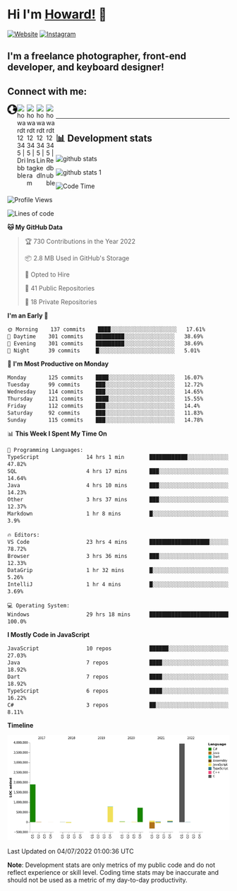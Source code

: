 # Hi I'm [Howard!][website] 👋

[![Website](https://img.shields.io/website?label=howardt12345.com&style=for-the-badge&url=https%3A%2F%2Fhowardt12345.com)](https://howardt12345.com)
[![Instagram](https://img.shields.io/badge/instagram-%23E4405F.svg?&style=for-the-badge&logo=instagram&logoColor=white)](https://instagram.com/howardt12345)

I'm a freelance photographer, front-end developer, and keyboard designer!
---

## Connect with me:

[<img align="left" alt="howardt12345.com" width="22px" src="https://raw.githubusercontent.com/iconic/open-iconic/master/svg/globe.svg" />][website]
[<img align="left" alt="howardt12345 | Dribbble" width="22px" src="https://cdn.jsdelivr.net/npm/simple-icons@v3/icons/dribbble.svg" />][dribbble]
[<img align="left" alt="howardt12345 | Instagram" width="22px" src="https://cdn.jsdelivr.net/npm/simple-icons@v3/icons/instagram.svg" />][instagram]
[<img align="left" alt="howardt12345 | LinkedIn" width="22px" src="https://cdn.jsdelivr.net/npm/simple-icons@v3/icons/linkedin.svg" />][linkedin]
[<img align="left" alt="howardt12345 | Redbubble" width="22px" src="https://cdn.jsdelivr.net/npm/simple-icons@v3/icons/redbubble.svg" />][redbubble]

<br />

---

## 📊 Development stats

![github stats](https://github-readme-stats.vercel.app/api?username=howardt12345&show_icons=true&hide_border=true&theme=dark&hide=contribs,issues)

![github stats 1](https://github-readme-stats.vercel.app/api/top-langs?username=howardt12345&langs_count=8&show_icons=true&hide_border=true&theme=dark&layout=compact)

<!--START_SECTION:waka-->
![Code Time](http://img.shields.io/badge/Code%20Time-0%20secs-blue)

![Profile Views](http://img.shields.io/badge/Profile%20Views-0-blue)

![Lines of code](https://img.shields.io/badge/From%20Hello%20World%20I%27ve%20Written-7%20Million%20lines%20of%20code-blue)

**🐱 My GitHub Data** 

> 🏆 730 Contributions in the Year 2022
 > 
> 📦 2.8 MB Used in GitHub's Storage 
 > 
> 💼 Opted to Hire
 > 
> 📜 41 Public Repositories 
 > 
> 🔑 18 Private Repositories  
 > 
**I'm an Early 🐤** 

```text
🌞 Morning    137 commits    ████░░░░░░░░░░░░░░░░░░░░░   17.61% 
🌆 Daytime    301 commits    █████████░░░░░░░░░░░░░░░░   38.69% 
🌃 Evening    301 commits    █████████░░░░░░░░░░░░░░░░   38.69% 
🌙 Night      39 commits     █░░░░░░░░░░░░░░░░░░░░░░░░   5.01%

```
📅 **I'm Most Productive on Monday** 

```text
Monday       125 commits    ████░░░░░░░░░░░░░░░░░░░░░   16.07% 
Tuesday      99 commits     ███░░░░░░░░░░░░░░░░░░░░░░   12.72% 
Wednesday    114 commits    ███░░░░░░░░░░░░░░░░░░░░░░   14.65% 
Thursday     121 commits    ████░░░░░░░░░░░░░░░░░░░░░   15.55% 
Friday       112 commits    ███░░░░░░░░░░░░░░░░░░░░░░   14.4% 
Saturday     92 commits     ███░░░░░░░░░░░░░░░░░░░░░░   11.83% 
Sunday       115 commits    ███░░░░░░░░░░░░░░░░░░░░░░   14.78%

```


📊 **This Week I Spent My Time On** 

```text
💬 Programming Languages: 
TypeScript               14 hrs 1 min        ████████████░░░░░░░░░░░░░   47.82% 
SQL                      4 hrs 17 mins       ███░░░░░░░░░░░░░░░░░░░░░░   14.64% 
Java                     4 hrs 10 mins       ███░░░░░░░░░░░░░░░░░░░░░░   14.23% 
Other                    3 hrs 37 mins       ███░░░░░░░░░░░░░░░░░░░░░░   12.37% 
Markdown                 1 hr 8 mins         █░░░░░░░░░░░░░░░░░░░░░░░░   3.9%

🔥 Editors: 
VS Code                  23 hrs 4 mins       ███████████████████░░░░░░   78.72% 
Browser                  3 hrs 36 mins       ███░░░░░░░░░░░░░░░░░░░░░░   12.33% 
DataGrip                 1 hr 32 mins        █░░░░░░░░░░░░░░░░░░░░░░░░   5.26% 
IntelliJ                 1 hr 4 mins         █░░░░░░░░░░░░░░░░░░░░░░░░   3.69%

💻 Operating System: 
Windows                  29 hrs 18 mins      █████████████████████████   100.0%

```

**I Mostly Code in JavaScript** 

```text
JavaScript               10 repos            ██████░░░░░░░░░░░░░░░░░░░   27.03% 
Java                     7 repos             ████░░░░░░░░░░░░░░░░░░░░░   18.92% 
Dart                     7 repos             ████░░░░░░░░░░░░░░░░░░░░░   18.92% 
TypeScript               6 repos             ████░░░░░░░░░░░░░░░░░░░░░   16.22% 
C#                       3 repos             ██░░░░░░░░░░░░░░░░░░░░░░░   8.11%

```


**Timeline**

![Chart not found](https://raw.githubusercontent.com/howardt12345/howardt12345/master/charts/bar_graph.png) 


 Last Updated on 04/07/2022 01:00:36 UTC
<!--END_SECTION:waka-->

**Note**: Development stats are only metrics of my public code and do not reflect experience or skill level. Coding time stats may be inaccurate and should not be used as a metric of my day-to-day productivity.

[website]: https://howardt12345.com
[dribbble]: https://dribbble.com/howardt12345
[instagram]: https://instagram.com/howardt12345
[linkedin]: https://linkedin.com/in/howardt12345
[redbubble]: https://www.redbubble.com/people/howardt12345/
